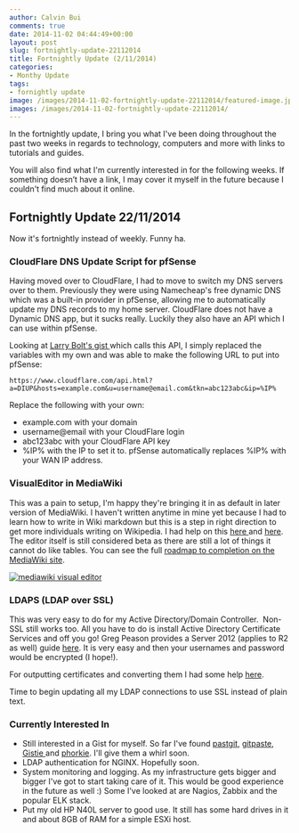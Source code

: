 ```yaml
---
author: Calvin Bui
comments: true
date: 2014-11-02 04:44:49+00:00
layout: post
slug: fortnightly-update-22112014
title: Fortnightly Update (2/11/2014)
categories:
- Monthy Update
tags:
- fornightly update
image: /images/2014-11-02-fortnightly-update-22112014/featured-image.jpg 
images: /images/2014-11-02-fortnightly-update-22112014/
---
```


In the fortnightly update, I bring you what I've been doing throughout the past two weeks in regards to technology, computers and more with links to tutorials and guides.

You will also find what I'm currently interested in for the following weeks. If something doesn’t have a link, I may cover it myself in the future because I couldn't find much about it online.

<!-- more -->

## Fortnightly Update 22/11/2014

Now it's fortnightly instead of weekly. Funny ha.

### CloudFlare DNS Update Script for pfSense

Having moved over to CloudFlare, I had to move to switch my DNS servers over to them. Previously they were using Namecheap's free dynamic DNS which was a built-in provider in pfSense, allowing me to automatically update my DNS records to my home server. CloudFlare does not have a Dynamic DNS app, but it sucks really. Luckily they also have an API which I can use within pfSense.

Looking at [Larry Bolt's gist ](https://gist.github.com/larrybolt/6295160)which calls this API, I simply replaced the variables with my own and was able to make the following URL to put into pfSense:

```config    
https://www.cloudflare.com/api.html?a=DIUP&hosts=example.com&u=username@email.com&tkn=abc123abc&ip=%IP%
```

Replace the following with your own:

* example.com with your domain
* username@email with your CloudFlare login
* abc123abc with your CloudFlare API key
* %IP% with the IP to set it to. pfSense automatically replaces %IP% with your WAN IP address.

### VisualEditor in MediaWiki

This was a pain to setup, I'm happy they're bringing it in as default in later version of MediaWiki. I haven't written anytime in mine yet because I had to learn how to write in Wiki markdown but this is a step in right direction to get more individuals writing on Wikipedia. I had help on this [here ](http://www.mediawiki.org/wiki/Extension:VisualEditor)and [here](http://edutechwiki.unige.ch/en/VisualEditor). The editor itself is still considered beta as there are still a lot of things it cannot do like tables. You can see the full [roadmap to completion on the MediaWiki site](http://www.mediawiki.org/wiki/VisualEditor/Roadmap).

[![mediawiki visual editor]({{page.images}}capture7.png)]({{page.images}}capture7.png)

### LDAPS (LDAP over SSL)

This was very easy to do for my Active Directory/Domain Controller.  Non-SSL still works too. All you have to do is install Active Directory Certificate Services and off you go! Greg Peason provides a Server 2012 (applies to R2 as well) guide [here](http://gregtechnobabble.blogspot.com.au/2012/11/enabling-ldap-ssl-in-windows-2012-part-1.html). It is very easy and then your usernames and password would be encrypted (I hope!).

For outputting certificates and converting them I had some help [here](https://confluence.atlassian.com/display/DOC/Configuring+an+SSL+Connection+to+Active+Directory).

Time to begin updating all my LDAP connections to use SSL instead of plain text.

### Currently Interested In

* Still interested in a Gist for myself. So far I've found [pastgit](https://github.com/mmikulicic/pastgit), [gitpaste](https://github.com/justinvh/gitpaste), [Gistie ](https://github.com/gmarik/Gistie)and [phorkie](phorkie). I'll give them a whirl soon.
* LDAP authentication for NGINX. Hopefully soon.
* System monitoring and logging. As my infrastructure gets bigger and bigger I've got to start taking care of it. This would be good experience in the future as well :) Some I've looked at are Nagios, Zabbix and the popular ELK stack.
* Put my old HP N40L server to good use. It still has some hard drives in it and about 8GB of RAM for a simple ESXi host.
